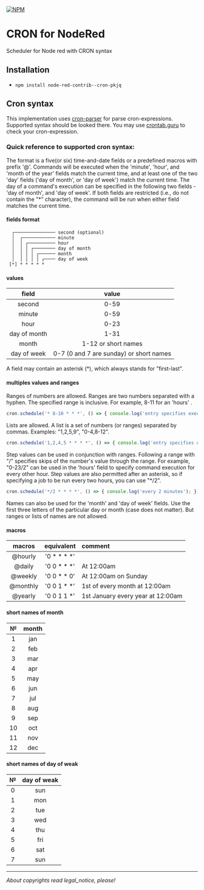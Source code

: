 [![NPM](https://nodei.co/npm/node-red-contrib--cron-pkjq.png?downloads=true&downloadRank=true&stars=true)](https://nodei.co/npm/node-red-contrib--cron-pkjq/)

# CRON for NodeRed
Scheduler for Node red with CRON syntax


## Installation

- `npm install node-red-contrib--cron-pkjq`

## Cron syntax
This implementation uses [cron-parser](https://github.com/harrisiirak/cron-parser) for parse cron-expressions. Supported syntax should be looked there.
You may use [crontab.guru](https://crontab.guru) to check your cron-expression.


### Quick reference to supported cron syntax:

The format is a five(or six) time-and-date fields or a predefined macros with prefix '@'.
Commands will be executed when the 'minute', 'hour', and 'month of the year' fields match the current time, and at least one of the two 'day' fields ('day of month', or 'day of week') match the current time.
The day of a command's execution can be specified in the following two fields - 'day of month', and 'day of week'. If both fields are restricted (i.e., do not contain the "*" character), the command will be run when either field matches the current time.

#### fields format

```
  ┌─────────────── second (optional)
  │  ┌──────────── minute
  │  │ ┌────────── hour
  │  │ │ ┌──────── day of month
  │  │ │ │ ┌────── month
  │  │ │ │ │ ┌──── day of week
 [*] * * * * *
```

#### values

|     field    |         value        |
|:--------------:|:----------------------:|
|    second    |          0-59        |
|    minute    |          0-59        |
|     hour     |          0-23        |
| day of month |          1-31        |
|     month    |          1-12 or short names        |
| day of week  |         0-7          (0 and 7 are sunday)  or short names    |

A field may contain an asterisk (*), which always stands for "first-last".

#### multiples values and ranges

Ranges of numbers are allowed. Ranges are two numbers separated with a hyphen. The specified range is inclusive. For example, 8-11 for an 'hours' .

```javascript
cron.schedule('* 8-10 * * *', () => { console.log('entry specifies execution at hours 8, 9, 10, and 11'); });
```

Lists are allowed. A list is a set of numbers (or ranges) separated by commas. Examples: "1,2,5,9", "0-4,8-12".

```javascript
cron.schedule('1,2,4,5 * * * *', () => { console.log('entry specifies execution every minute 1, 2, 4, 5'); });
```

Step values can be used in conjunction with ranges. Following a range with "/<number>" specifies skips of the number's value through the range. For example, "0-23/2" can be used in the 'hours' field to specify command execution for every other hour. Step values are also permitted after an asterisk, so if specifying a job to be run every two hours, you can use "*/2".
  
```javascript
cron.schedule('*/2 * * * *', () => { console.log('every 2 minutes'); });
```

Names can also be used for the 'month' and 'day of week' fields. Use the first three letters of the particular day or month (case does not matter).
But ranges or lists of names are not allowed.

#### macros

|macros|equivalent|comment|
|:-:|:-:|:-|
|@hourly|'0 * * * *'||
|@daily|'0 0 * * *' | At 12:00am|
|@weekly|'0 0 * * 0'| At 12:00am on Sunday|
|@monthly|'0 0 1 * *'| 1st of every month at 12:00am |
|@yearly|'0 0 1 1 *'| 1st January every year at 12:00am |


#### short names of month

|№|month|
|:-:|:-:|
|1|jan|
|2|feb|
|3|mar|
|4|apr|
|5|may|
|6|jun|
|7|jul|
|8|aug|
|9|sep|
|10|oct|
|11|nov|
|12|dec|

#### short names of day of weak

|№|day of weak|
|:-:|:-:|
|0|sun|
|1|mon|
|2|tue|
|3|wed|
|4|thu|
|5|fri|
|6|sat|
|7|sun|

---
*About copyrights read legal_notice, please!*
